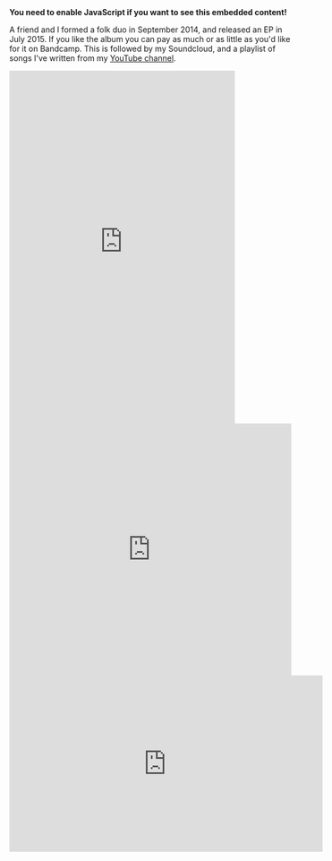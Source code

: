 <!-- for viewing without javascript -->
<noscript class="panel callout text-center" style="display:block">
  <b> You need to enable JavaScript if you want to see this embedded content!</b>
</noscript>

A friend and I formed a folk duo in September 2014, and released an EP in July 2015. If you like the album you can pay as much or as little as you'd like for it on Bandcamp. This is followed by my Soundcloud, and a playlist of songs I've written from my [YouTube channel](https://www.youtube.com/channel/UCUWYOIhxDMmVpX-0k-DB-Kg/featured).

<div class="text-center">
  <!-- Baker and Goods album -->
  <div class="embedded-div">
    <iframe
      style="border: 2em; width: 80%; height: 45em;"
      src="http://bandcamp.com/EmbeddedPlayer/album=2890088952/size=large/bgcol=333333/linkcol=0f91ff/track=1367711356/transparent=true/"
      seamless
    >
      <a href="http://bakerandgoods.bandcamp.com/album/demo-ep">Demo EP by Baker &amp; Goods</a>
    </iframe>
  </div>
  <!-- My SoundCloud -->
  <div class="embedded-div">
    <iframe
      width="100%"
      height="450"
      scrolling="no"
      frameborder="no"
      src="https://w.soundcloud.com/player/?url=https%3A//api.soundcloud.com/users/19510576&amp;color=ff5500&amp;auto_play=false&amp;hide_related=false&amp;show_comments=true&amp;show_user=true&amp;show_reposts=false">
    </iframe>
  </div>
  <!-- YouTube Playlist of my songs -->
  <div class="embedded-div">
    <iframe
      width="560"
      height="315"
      src="https://www.youtube.com/embed/videoseries?list=PLKML-_b5aqpMIlwvnGn72tJzTFR-xYa7W"
      frameborder="0"
      allowfullscreen>
    </iframe>
  </div>
</div>
